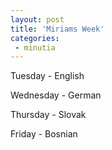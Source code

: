 ```yaml
---
layout: post
title: 'Miriams Week'
categories:
 - minutia
---
```


Tuesday - English

Wednesday - German

Thursday - Slovak

Friday - Bosnian

